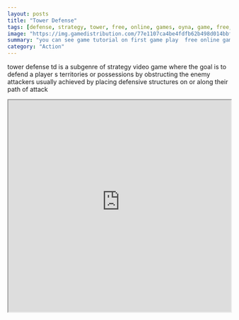 ```yaml
---
layout: posts
title: "Tower Defense"
tags: [defense, strategy, tower, free, online, games, oyna, game, free, games, play, play, games]
image: "https://img.gamedistribution.com/77e1107ca4be4fdfb62b498d014bbfa7-512x384.jpeg"
summary: "you can see game tutorial on first game play  free online games oyna game free games play play games"
category: "Action"
---
```


tower defense td is a subgenre of strategy video game where the goal is to defend a player s territories or possessions by obstructing the enemy attackers usually achieved by placing defensive structures on or along their path of attack

<iframe width="100%" height="480px;" src="https://html5.gamedistribution.com/77e1107ca4be4fdfb62b498d014bbfa7/"></iframe>